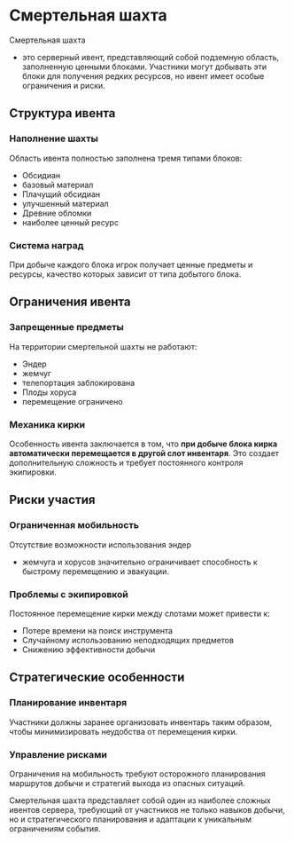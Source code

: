 # Смертельная шахта

Смертельная шахта

- это серверный ивент, представляющий собой подземную область, заполненную ценными блоками. Участники могут добывать эти блоки для получения редких ресурсов, но ивент имеет особые ограничения и риски.

## Структура ивента

### Наполнение шахты
Область ивента полностью заполнена тремя типами блоков:
- Обсидиан
- базовый материал
- Плачущий обсидиан
- улучшенный материал
- Древние обломки
- наиболее ценный ресурс

### Система наград
При добыче каждого блока игрок получает ценные предметы и ресурсы, качество которых зависит от типа добытого блока.

## Ограничения ивента

### Запрещенные предметы
На территории смертельной шахты не работают:
- Эндер
- жемчуг
- телепортация заблокирована
- Плоды хоруса
- перемещение ограничено

### Механика кирки
Особенность ивента заключается в том, что **при добыче блока кирка автоматически перемещается в другой слот инвентаря**. Это создает дополнительную сложность и требует постоянного контроля экипировки.

## Риски участия

### Ограниченная мобильность
Отсутствие возможности использования эндер

- жемчуга и хорусов значительно ограничивает способность к быстрому перемещению и эвакуации.

### Проблемы с экипировкой
Постоянное перемещение кирки между слотами может привести к:
- Потере времени на поиск инструмента
- Случайному использованию неподходящих предметов
- Снижению эффективности добычи

## Стратегические особенности

### Планирование инвентаря
Участники должны заранее организовать инвентарь таким образом, чтобы минимизировать неудобства от перемещения кирки.

### Управление рисками
Ограничения на мобильность требуют осторожного планирования маршрутов добычи и стратегий выхода из опасных ситуаций.

Смертельная шахта представляет собой один из наиболее сложных ивентов сервера, требующий от участников не только навыков добычи, но и стратегического планирования и адаптации к уникальным ограничениям события.